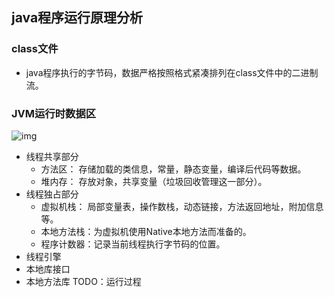 ## java程序运行原理分析
### class文件
- java程序执行的字节码，数据严格按照格式紧凑排列在class文件中的二进制流。

### JVM运行时数据区
![img](https://www.javazhiyin.com/wp-content/uploads/2019/01/java4-1547970139.jpg)
- 线程共享部分
  - 方法区： 存储加载的类信息，常量，静态变量，编译后代码等数据。
  - 堆内存： 存放对象，共享变量（垃圾回收管理这一部分）。
- 线程独占部分
  - 虚拟机栈： 局部变量表，操作数栈，动态链接，方法返回地址，附加信息等。
  - 本地方法栈：为虚拟机使用Native本地方法而准备的。
  - 程序计数器：记录当前线程执行字节码的位置。
- 线程引擎
- 本地库接口
- 本地方法库
TODO：运行过程
